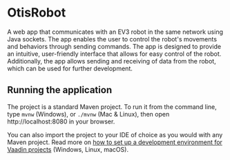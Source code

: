 # OtisRobot

A web app that communicates with an EV3 robot in the same network using Java sockets. The app enables the user to control the robot's movements and behaviors through sending commands. The app is designed to provide an intuitive, user-friendly interface that allows for easy control of the robot. Additionally, the app allows sending and receiving of data from the robot, which can be used for further development.

## Running the application

The project is a standard Maven project. To run it from the command line,
type `mvnw` (Windows), or `./mvnw` (Mac & Linux), then open
http://localhost:8080 in your browser.

You can also import the project to your IDE of choice as you would with any
Maven project. Read more on [how to set up a development environment for
Vaadin projects](https://vaadin.com/docs/latest/guide/install) (Windows, Linux, macOS).
